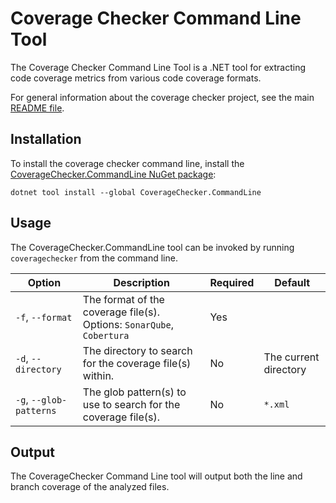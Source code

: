 # Coverage Checker Command Line Tool

The Coverage Checker Command Line Tool is a .NET tool for extracting code coverage metrics from various code coverage
formats.

For general information about the coverage checker project, see the
main [README file](../../README.md).

## Installation

To install the coverage checker command line, install
the [CoverageChecker.CommandLine NuGet package](https://www.nuget.org/packages/CoverageChecker.CommandLine):

```
dotnet tool install --global CoverageChecker.CommandLine
```

## Usage

The CoverageChecker.CommandLine tool can be invoked by running `coveragechecker` from the command line.

| Option                  | Description                                                           | Required | Default               |
|-------------------------|-----------------------------------------------------------------------|----------|-----------------------|
| `-f`, `--format`        | The format of the coverage file(s). Options: `SonarQube`, `Cobertura` | Yes      |                       |
| `-d`, `--directory`     | The directory to search for the coverage file(s) within.              | No       | The current directory |
| `-g`, `--glob-patterns` | The glob pattern(s) to use to search for the coverage file(s).        | No       | `*.xml`               |

## Output

The CoverageChecker Command Line tool will output both the line and branch coverage of the analyzed files. 